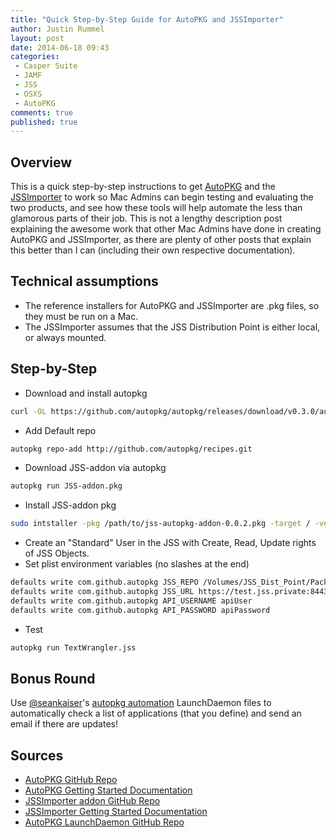 ```yaml
---
title: "Quick Step-by-Step Guide for AutoPKG and JSSImporter"
author: Justin Rummel
layout: post
date: 2014-06-18 09:43
categories:
 - Casper Suite
 - JAMF
 - JSS
 - OSXS
 - AutoPKG
comments: true
published: true
---
```


Overview
---
This is a quick step-by-step instructions to get [AutoPKG][AutoPKG] and the [JSSImporter][JSSImporter] to work so Mac Admins can begin testing and evaluating the two products, and see how these tools will help automate the less than glamorous parts of their job.  This is not a lengthy description post explaining the awesome work that other Mac Admins have done in creating AutoPKG and JSSImporter, as there are plenty of other posts that explain this better than I can (including their own respective documentation).

Technical assumptions
---

-	The reference installers for AutoPKG and JSSImporter are .pkg files, so they must be run on a Mac.
-	The JSSImporter assumes that the JSS Distribution Point is either local, or always mounted.

Step-by-Step
---

-	Download and install autopkg

``` bash
curl -OL https://github.com/autopkg/autopkg/releases/download/v0.3.0/autopkg-0.3.0.pkg
```

-	Add Default repo

``` bash
autopkg repo-add http://github.com/autopkg/recipes.git
```

-	Download JSS-addon via autopkg

``` bash
autopkg run JSS-addon.pkg
```

-	Install JSS-addon pkg

``` bash
sudo intstaller -pkg /path/to/jss-autopkg-addon-0.0.2.pkg -target / -verbose
```

-	Create an "Standard" User in the JSS with Create, Read, Update rights of JSS Objects.
-	Set plist environment variables (no slashes at the end)

``` bash
defaults write com.github.autopkg JSS_REPO /Volumes/JSS_Dist_Point/Packages
defaults write com.github.autopkg JSS_URL https://test.jss.private:8443
defaults write com.github.autopkg API_USERNAME apiUser
defaults write com.github.autopkg API_PASSWORD apiPassword
```

-	Test

``` bash
autopkg run TextWrangler.jss
```

Bonus Round
---
Use [@seankaiser][seankaiser]'s [autopkg automation][skauto] LaunchDaemon files to automatically check a list of applications (that you define) and send an email if there are updates!

Sources
---

-	[AutoPKG GitHub Repo][AutoPKG]
-	[AutoPKG Getting Started Documentation][autoDOC]
-	[JSSImporter addon GitHub Repo][JSSImporter]
-	[JSSImporter Getting Started Documentation][jssDOC]
-	[AutoPKG LaunchDaemon GitHub Repo][skauto]

[AutoPKG]: https://github.com/autopkg/autopkg
[autoDOC]: https://github.com/autopkg/autopkg/wiki/Getting-Started
[JSSImporter]: https://github.com/arubdesu/jss-autopkg-addon
[jssDOC]: http://www.318.com/2014/01/introducing-jssimporter-for-autopkg/
[seankaiser]: https://twitter.com/seankaiser
[skauto]: https://github.com/seankaiser/automation-scripts/tree/master/autopkg


